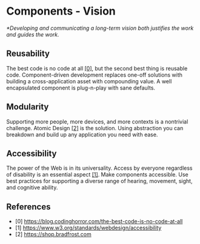 # Components - Vision

_*Developing and communicating a long-term vision both justifies the work and guides the work._

## Reusability

The best code is no code at all [[0]](https://blog.codinghorror.com/the-best-code-is-no-code-at-all), but the second best thing is reusable code. Component-driven development replaces one-off solutions with building a cross-application asset with compounding value. A well encapsulated component is plug-n-play with sane defaults.

## Modularity

Supporting more people, more devices, and more contexts is a nontrivial challenge. Atomic Design [[2]](https://shop.bradfrost.com) is the solution. Using abstraction you can breakdown and build up any application you need with ease.

## Accessibility

The power of the Web is in its universality. Access by everyone regardless of disability is an essential aspect [[1]](https://www.w3.org/standards/webdesign/accessibility). Make components accessible. Use best practices for supporting a diverse range of hearing, movement, sight, and cognitive ability.

## References

- [0] https://blog.codinghorror.com/the-best-code-is-no-code-at-all
- [1] https://www.w3.org/standards/webdesign/accessibility
- [2] https://shop.bradfrost.com
